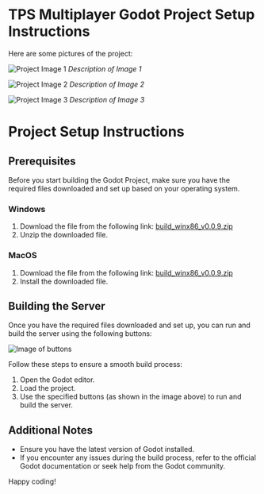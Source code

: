 # TPS Multiplayer Godot Project Setup Instructions

Here are some pictures of the project:

![Project Image 1](path_to_image_1.png)
*Description of Image 1*

![Project Image 2](path_to_image_2.png)
*Description of Image 2*

![Project Image 3](path_to_image_3.png)
*Description of Image 3*

# Project Setup Instructions

## Prerequisites

Before you start building the Godot Project, make sure you have the required files downloaded and set up based on your operating system.

### Windows

1. Download the file from the following link:
   [build_winx86_v0.0.9.zip](https://tpsmp-builds.s3.amazonaws.com/experimental/build_winx86_v0.0.9.zip)
2. Unzip the downloaded file.

### MacOS

1. Download the file from the following link:
   [build_winx86_v0.0.9.zip](https://tpsmp-builds.s3.amazonaws.com/experimental/build_winx86_v0.0.9.zip)
2. Install the downloaded file.

## Building the Server

Once you have the required files downloaded and set up, you can run and build the server using the following buttons:

![Image of buttons](path_to_image_of_buttons.png)

Follow these steps to ensure a smooth build process:

1. Open the Godot editor.
2. Load the project.
3. Use the specified buttons (as shown in the image above) to run and build the server.

## Additional Notes

- Ensure you have the latest version of Godot installed.
- If you encounter any issues during the build process, refer to the official Godot documentation or seek help from the Godot community.

Happy coding!